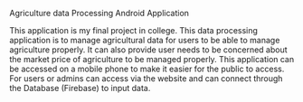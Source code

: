Agriculture data Processing Android Application

This application is my final project in college. This data processing application is to manage agricultural data for users to be able to manage agriculture properly.
It can also provide user needs to be concerned about the market price of agriculture to be managed properly. This application can be accessed on a mobile phone to make it easier for the public to access.
For users or admins can access via the website and can connect through the Database (Firebase) to input data.

